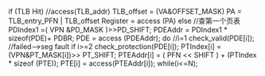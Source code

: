 if (TLB Hit)
	//access(TLB_addr)
	TLB_offset = (VA&OFFSET_MASK)
	PA = TLB_entry_PFN | TLB_offset
	Register = access (PA)
else     //查第一个页表
	PDIndex1 =( VPN &PD_MASK )>>PD_SHIFT; 
	PDEAddr = PDIndex1 * sizeof(PDE)+ PDBR;
	PDE = access (PDEAddr);
	do   //i=1
		check_valid(PDE[i]); //failed-->seg fault
		if i>=2 check_protection(PDE[i]);
		PTIndex[i] = (VPN&PT_MASK[i])>> PT_SHIFT;
		PTEAddr[i] = ( PFN  << SHIFT ) + (PTIndex * sizeof (PTE));
		PTE[i] = access(PTEAddr[i]);
	while(i<=N);
